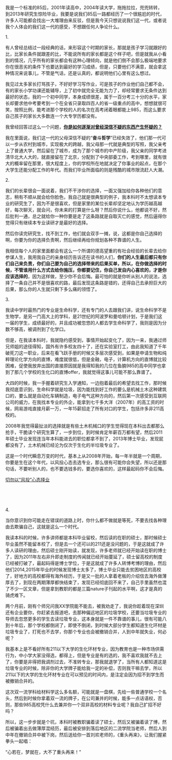 <p>我是一个标准的85后，2001年读高中，2004年读大学，拖拖拉拉，兜兜转转，到2013年研究生惊险毕业，我要是说我们85后一路都经历了一个很尴尬的时代，许多人可能都会找出一大堆理由来反驳，但是我今天只想说说我们这一代，或者说我个人体会的我们这一代的感受，不想跟任何人争论什么。</p><p>1.</p><p>有人曾经总结过一段经典的话，来形容这个时期的家长，那就是孩子学习就跟好的比，比家长条件就跟差的比，不能说所有的家长都是这个样子吧，但是就我从小看到的情况，几乎所有的家长都会有这种心理倾向，就是他们倒不会那么极端地要求你在很恶劣的条件下也要达到最好的学习成绩，但是，只要他们不满意，就会拿这种情况来说事儿，不管是气话，还是认真的，都说明他们心里有这么想过。</p><p>我见过太多家长打骂孩子，不好好学习写作业，可是孩子的作业他们自己都不会，有的家长小学功课还能辅导，上了初中就完全无能为力了，却经常要求无条件达到最好的状态，我的一个初中同学，本身成绩很差，属于一百分考三十分的水平，家长却要求他中考要考到一个在全省只录取四百人的省一级重点的高中，想想就很可笑，按照比例，能考进那个学校的人的名次在高考闭着眼都能上985，而这么要求自己孩子的家长大多数连一个大专学历都没有。</p><p>我曾经回答过这么一个问题，<b><a href="https://www.zhihu.com/question/55504311/answer/145021306" class="internal">你是如何逐渐对曾经深信不疑的东西产生怀疑的？</a></b></p><p>我在里面说，我们这一代的父母深信不疑的“<b>奋斗哲学</b>”已经失效了，他们那一代可以一步从农村到城市，实现极大的跨越，我父母那一代就是典型的写照，我父亲考上了普通大学，然后留在了城市，成为了那个城市的中产阶级，我父亲的同学考进清华北大人大的，就直接留在了北京，分配到了中央部委工作，考到哪里，就有很大的概率留在那里，很大程度上，你的学校所在地就决定了你事业的起点，在那个大学生还能分配工作的年代。而我们毕业所面临的则是残酷的城市限流赶人大潮。</p><p>2.</p><p>我们的长辈很会一面说着，我们不干涉你的选择，一面又强加给你各种他们的意志，稍有不顺从就会给你脸色，我自己就是很典型的例子，我本科时不太想读本专业的研究生了，因为不是很喜欢，但是家里的某位长辈却坚定地认为学历越高越好，每次聊天，就会问，你未来的打算是什么呀？然后你说什么，他都说不好，然后批判一通，总之就给你一种你要是走了这条路就是自取灭亡的感觉，然后逼得你觉得只有继续本专业读研才是最好的选择。</p><p>然后你读完研究生，找不到工作，他们就会双手一摊，说，这都是你自己选择的啊，你要为你的选择负责啊，然后继续再给你规划各种不靠谱的人生。</p><p>我相信每个人的家里面都会有这么一个所谓的德高望重的有社会经验的长辈去给你参谋人生，我用我自己的亲身经历告诉还在读书的人们，<b>你们的人生最后都只有你们自己来负责，你们自己要为自己的选择带来的后果买单，所以，在你做选择的时候，不管谁用什么方式去给你施压，你都要记住，你自己发自内心喜欢的，才是你应该选择的</b>，因为这样做，至少你不会后悔。最可怕的就是你听从别人的说法，选择了一条自己并不是很喜欢的路，最后发现这条路是错的，还得自己去承担巨大的后果，那么你的人生就只剩下多么痛的领悟了。</p><p>3.</p><p>我读中学时最热门的专业是生命科学，还有专门的人去跟我们讲，说生命科学不是生物学，是另一门高大上的学科，是21世纪的阿波罗和曼哈顿计划，于是我们这一届的学生，成绩最好的，并且成功被忽悠的人都去学生命科学了，我则是因为分数不够高，被调剂到了化学口。</p><p>但是，在我读本科时，我就隐约感受到，事情开始起变化了，因为一来，我通过师兄师姐的途径得知，国外有许多校友四十了，还在实验室打工，由此我知道了千年破死刀这一职业，后来在看飞跃手册的时候又多层次感受到，如果是申请生物和纯粹理论化学方向的直博，难度就很低，但是金融，电子，计算机方向的直博就比较困难，促使我放弃出国的直接原因就是我得知我的几位在鱼腩985的高中同学也拿到了那几个学校的生化口的直博offer，我就觉得这事儿可能不那么靠谱了。</p><p>大四的时候，我一手握着研究生入学通知，一边抱着最后的希望去找工作，那时候我彻底意识到，生命科学就是垃圾，因为能找到好工作的要么是机械土木这种建筑口的，要么就是自动化车辆制造，电子电气这种方向的，然后第一次感受到互联网公司的威力，在我找本专业的外企，能拿到七千多大洋（2007年）的高工资的时候，网易游戏直接月薪一万，一年15薪招走了所有对口的学生，包括许多非211高校的。</p><p>2008年我觉得最扯淡的选择就是有些土木机械口的学生觉得现在本科出去都那么抢手，干脆读个研究生算了，一步到位，到时候肯定年薪百万都有望，然后2011年硕士毕业发现连当年本科能进去的职位都拿不到了，2013年博士毕业，发现屁都没有了，土木机械已经沦为仅次于生化的半垃圾专业了。</p><p>这是一个时代瞬息万变的时代，基本上从2008年开始，每一年半就是一个周期，你要是生在这个年代，以风投心态去选专业，那么很有可能你会失望，所以还是那句话，不要听别人的，也不要选钱多的，要选你喜欢的，这样最起码你不会后悔。</p><p><a href="https://zhuanlan.zhihu.com/p/24552653" class="internal">切勿以“风投”心态择业</a></p><p class="ztext-empty-paragraph"><br/></p><p class="ztext-empty-paragraph"><br/></p><p>4.</p><p>当你意识到你可能走在错误的道路上时，你什么都不做就是等死，不要去找各种理由去欺骗自己，这就是这么一个时代。</p><p>我读本科的时候，许多讲师都是本科毕业留校，然后读的在职的硕士，那时候硕士毕业虽然不能留本校了，但是去一个还可以的211还是没问题的，于是这就成了许多人读研的理由，然后硕士刚开始读，就发现，许多老师就已经开始读在职的博士了，因为2011年左右非升即走制度的传闻就已经开始蔓延了，硕士留高校的制度已经被打破了，最起码得是博士学位，于是这就成了许多人转博考博的理由，然后他们2014,2015年毕业的时候发现博士太多了，博士毕业只能去贫困地区的高校了，好地方的高校都得有海外经历，于是又一批的人拿着老板的介绍信去海外做薄厚去了，到现在两期薄厚都快结束了，发现已经彻底回不来了，自己手里虽然也混了不少一区文章，但是拿到教职的都是三篇nature子刊起的水平啊，这才是真的骑虎难下。</p><p>两个月前，刚有个师兄问我XX学院能不能去，被我劝走了，我说你趁着现在深圳还有企业要你，你赶紧去报道吧，去那种偏远地区的垃圾学校，还要当垃圾专业的导师去忽悠更多的学生去读垃圾专业，这本身就是一件不靠谱的事儿，很有可能八到十年后，那个学校都倒闭了，即使不倒闭，到时候大部分学生都知道生化环材是垃圾专业了，打死也不去学，你那个专业也会被撤销合并，人到中年就失业，何必呢？</p><p>我基本上是不看好所有211以下大学的生化环材专业，因为教育也是一种市场供需行为，中小学大家没得选，都得上，但是专业是有的选的，我不喜欢我就不去上了，你要是非得把我调剂过去，不准转专业，那我就退学了，当所有人都知道这是垃圾专业的时候，除非你的大学牌子能给我一定的补偿，否则我干嘛去学，所以211以下的大学的生化环材专业在可以预见的时间内，是注定会因为招不到学生而被撤销合并的。</p><p>这次双一流学科给材料学这么多名额，可能就是一盘棋，先给一些普通学校一个名头，然后到时候你拿着双一流的牌子，在公司兼并的时候，能多一点话语权，否则，那些985高校凭什么去兼并你一个双非高校的材料专业呢？我自己扩招不好吗？</p><p>所以，这一步步就是个坑，本科时被教职骗着读了硕士，然后又被骗着读了博，然后被骗着出去做薄厚混经历，最后被安排到落后地区的二流学院当老师，然后人到中年在撤销合并中被下岗，然后送给你一首刘欢老师的，《重头再来》，让我们握紧拳头一起唱：</p><p>“心若在，梦就在，大不了重头再来！”</p><p></p>